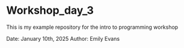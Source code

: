 # Workshop_day_3
This is my example repository for the intro to programming workshop

Date: January 10th, 2025
Author: Emily Evans
